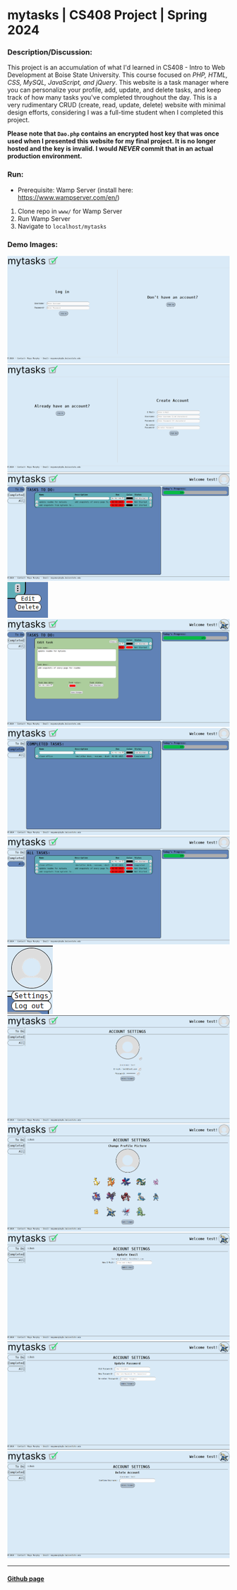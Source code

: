 # mytasks | CS408 Project | Spring  2024
### Description/Discussion:
This project is an accumulation of what I'd learned in CS408 - 
Intro to Web Development at Boise State University. 
This course focused on *PHP, HTML, CSS, MySQL, JavaScript, and jQuery*. 
This website is a task manager where you can personalize your profile, 
add, update, and delete tasks, and keep track of how many tasks you've 
completed throughout the day. This is a very rudimentary CRUD 
(create, read, update, delete) website with minimal design efforts, 
considering I was a full-time student when I completed this project. 
 
**Please note that `Dao.php` contains an encrypted host key that was once 
used when I presented this website for my final project. It is no longer
hosted and the key is invalid. I would *NEVER* commit that in an actual 
production environment.**

### Run:
- Prerequisite: Wamp Server (install here: https://www.wampserver.com/en/)
1. Clone repo in `www/` for Wamp Server
2. Run Wamp Server
3. Navigate to `localhost/mytasks`

### Demo Images:
![login](./demo_images/mytasks_login.png)
![signup](./demo_images/mytasks_signup.png)
![todo_tab](./demo_images/mytasks_todo.png)
![task_edit_menu](./demo_images/mytasks_task_edit_menu.png)
![task_edit_pop-up](./demo_images/mytasks_task_edit_pop-up.png)
![completed_tab](./demo_images/mytasks_completed.png)
![all_tab](./demo_images/mytasks_all.png)
![settings_menu](./demo_images/mytasks_user_menu.png)
![settings](./demo_images/mytasks_settings.png)
![change_profile_picture](./demo_images/mytasks_settings_pfp.png)
![change_email](./demo_images/mytasks_settings_email.png)
![change_password](./demo_images/mytasks_settings_pw.png)
![delete_account](./demo_images/mytasks_settings_delete_account.png)


---

#### [Github page](https://github.com/mayamurphy)
